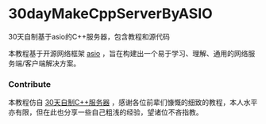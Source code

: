 # 30dayMakeCppServerByASIO
30天自制基于asio的C++服务器，包含教程和源代码

本教程基于开源网络框架 [asio](http://think-async.com/Asio/) ，旨在构建出一个易于学习、理解、通用的网络服务端/客户端解决方案。


### Contribute
本教程仿自 [30天自制C++服务器](https://github.com/yuesong-feng/30dayMakeCppServer) ，感谢各位前辈们慷慨的细致的教程，本人水平亦有限，但在此也分享一些自己粗浅的经验，望诸位不吝指教。
